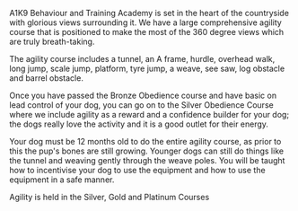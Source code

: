 A1K9 Behaviour and Training Academy is set in the heart of the countryside with glorious views surrounding it.
We have a large comprehensive agility course that is positioned to make the most of the 360 degree views which are truly breath-taking.

The agility course includes a tunnel, an A frame, hurdle, overhead walk, long jump, scale jump, platform, tyre jump, a weave, see saw, log obstacle and barrel obstacle.

Once you have passed the Bronze Obedience course and have basic on lead control of your dog, you can go on to the Silver Obedience Course where we include agility as a reward and a confidence builder for your dog;  the dogs really love the activity and it is a good outlet for their energy.

Your dog must be 12 months old to do the entire agility course, as prior to this the pup's bones are still growing. Younger dogs can still do things like the tunnel and weaving gently through the weave poles. You will be taught how to incentivise your dog to use the equipment and how to use the equipment in a safe manner.  

Agility is held in the Silver, Gold and Platinum Courses
